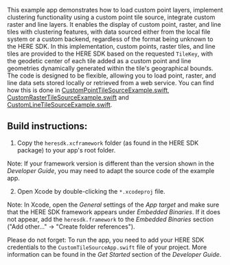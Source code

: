 This example app demonstrates how to load custom point layers, implement clustering functionality using a custom point tile source, integrate custom raster and line layers. It enables the display of custom point, raster, and line tiles with clustering features, with data sourced either from the local file system or a custom backend, regardless of the format being unknown to the HERE SDK. In this implementation, custom points, raster tiles, and line tiles are provided to the HERE SDK based on the requested `TileKey`, with the geodetic center of each tile added as a custom point and line geometries dynamically generated within the tile's geographical bounds. The code is designed to be flexible, allowing you to load point, raster, and line data sets stored locally or retrieved from a web service. You can find how this is done in [CustomPointTileSourceExample.swift](CustomTileSource/CustomPointTileSourceExample.swift),  [CustomRasterTileSourceExample.swift](CustomTileSource/CustomRasterTileSourceExample.swift) and [CustomLineTileSourceExample.swift](CustomTileSource/CustomLineTileSourceExample.swift).

Build instructions:
-------------------

1) Copy the `heresdk.xcframework` folder (as found in the HERE SDK package) to your app's root folder.

Note: If your framework version is different than the version shown in the _Developer Guide_, you may need to adapt the source code of the example app.

2) Open Xcode by double-clicking the `*.xcodeproj` file.

Note: In Xcode, open the _General_ settings of the _App target_ and make sure that the HERE SDK framework appears under _Embedded Binaries_. If it does not appear, add the `heresdk.framework` to the _Embedded Binaries_ section ("Add other..." -> "Create folder references").

Please do not forget: To run the app, you need to add your HERE SDK credentials to the `CustomTileSourceApp.swift` file of your project. More information can be found in the _Get Started_ section of the _Developer Guide_.
